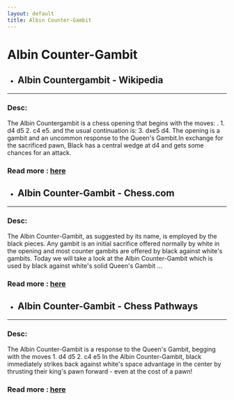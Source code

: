 ```yaml
---
layout: default
title: Albin Counter-Gambit
---
```

# Albin Counter-Gambit
- ## **Albin Countergambit - Wikipedia** 

---
### Desc: 
 The Albin Countergambit is a chess opening that begins with the moves: . 1. d4 d5 2. c4 e5. and the usual continuation is: 3. dxe5 d4. The opening is a gambit and an uncommon response to the Queen's Gambit.In exchange for the sacrificed pawn, Black has a central wedge at d4 and gets some chances for an attack. 
### Read more : [here](https://en.wikipedia.org/wiki/Albin_Countergambit) 
- ## **Albin Counter-Gambit - Chess.com** 

---
### Desc: 
 The Albin Counter-Gambit, as suggested by its name, is employed by the black pieces. Any gambit is an initial sacrifice offered normally by white in the opening and most counter gambits are offered by black against white's gambits. Today we will take a look at the Albin Counter-Gambit which is used by black against white's solid Queen's Gambit ... 
### Read more : [here](https://www.chess.com/article/view/alvin-counter-gambit) 
- ## **Albin Counter-Gambit - Chess Pathways** 

---
### Desc: 
 The Albin Counter-Gambit is a response to the Queen's Gambit, begging with the moves 1. d4 d5 2. c4 e5 In the Albin Counter-Gambit, black immediately strikes back against white's space advantage in the center by thrusting their king's pawn forward - even at the cost of a pawn! 
### Read more : [here](https://chesspathways.com/chess-openings/queens-pawn-opening/albin-counter-gambit/) 


